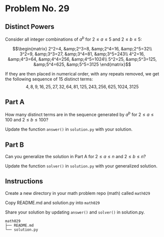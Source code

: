# Problem No. 29

## Distinct Powers

Consider all integer combinations of $a^b$ for $2 \le a \le 5$ and $2 \le b \le 5$:

$$\begin{matrix}
2^2=4, &amp;2^3=8, &amp;2^4=16, &amp;2^5=32\\
3^2=9, &amp;3^3=27, &amp;3^4=81, &amp;3^5=243\\
4^2=16, &amp;4^3=64, &amp;4^4=256, &amp;4^5=1024\\
5^2=25, &amp;5^3=125, &amp;5^4=625, &amp;5^5=3125
\end{matrix}$$

If they are then placed in numerical order, with any repeats removed, we get the following sequence of $15$ distinct terms:
$$4, 8, 9, 16, 25, 27, 32, 64, 81, 125, 243, 256, 625, 1024, 3125$$

## Part A

How many distinct terms are in the sequence generated by $a^b$ for $2 \le a \le 100$ and $2 \le b \le 100$?

Update the function `answer()` in `solution.py` with your solution.

## Part B

Can you generalize the solution in Part A for $2 \le a \le n$ and $2 \le b \le n$? 

Update the function `solver()` in `solution.py` with your generalized solution.

## Instructions

Create a new directory in your math problem repo (math) called `math029`

Copy README.md and solution.py into `math029`

Share your solution by updating `answer()` and `solver()` in solution.py.

```
math029
├── README.md
└── solution.py
``` 